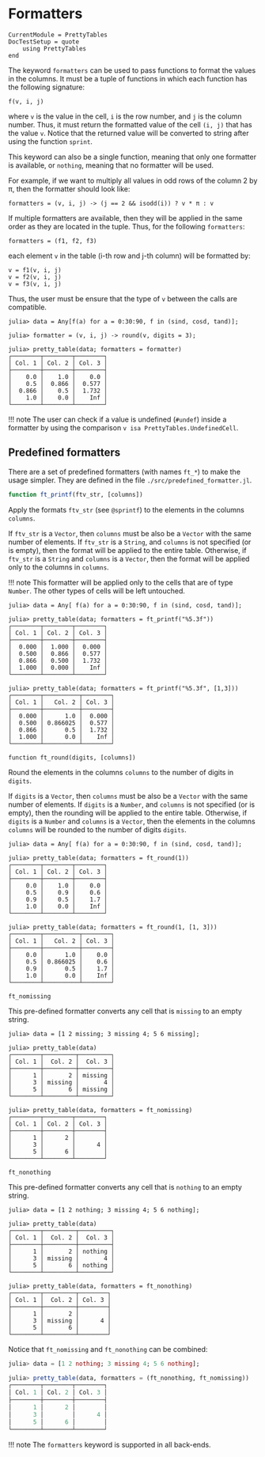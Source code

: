 Formatters
==========

```@meta
CurrentModule = PrettyTables
DocTestSetup = quote
    using PrettyTables
end
```

The keyword `formatters` can be used to pass functions to format the values in
the columns. It must be a tuple of functions in which each function has the
following signature:

    f(v, i, j)

where `v` is the value in the cell, `i` is the row number, and `j` is the column
number. Thus, it must return the formatted value of the cell `(i, j)` that has
the value `v`. Notice that the returned value will be converted to string after
using the function `sprint`.

This keyword can also be a single function, meaning that only one formatter is
available, or `nothing`, meaning that no formatter will be used.

For example, if we want to multiply all values in odd rows of the column 2 by π,
then the formatter should look like:

    formatters = (v, i, j) -> (j == 2 && isodd(i)) ? v * π : v

If multiple formatters are available, then they will be applied in the same
order as they are located in the tuple. Thus, for the following `formatters`:

    formatters = (f1, f2, f3)

each element `v` in the table (i-th row and j-th column) will be formatted by:

    v = f1(v, i, j)
    v = f2(v, i, j)
    v = f3(v, i, j)

Thus, the user must be ensure that the type of `v` between the calls are
compatible.

```jldoctest
julia> data = Any[f(a) for a = 0:30:90, f in (sind, cosd, tand)];

julia> formatter = (v, i, j) -> round(v, digits = 3);

julia> pretty_table(data; formatters = formatter)
┌────────┬────────┬────────┐
│ Col. 1 │ Col. 2 │ Col. 3 │
├────────┼────────┼────────┤
│    0.0 │    1.0 │    0.0 │
│    0.5 │  0.866 │  0.577 │
│  0.866 │    0.5 │  1.732 │
│    1.0 │    0.0 │    Inf │
└────────┴────────┴────────┘
```

!!! note
    The user can check if a value is undefined (`#undef`) inside a formatter by
    using the comparison `v isa PrettyTables.UndefinedCell`.

## Predefined formatters

There are a set of predefined formatters (with names `ft_*`) to make the
usage simpler. They are defined in the file `./src/predefined_formatter.jl`.

```julia
function ft_printf(ftv_str, [columns])
```

Apply the formats `ftv_str` (see `@sprintf`) to the elements in the columns
`columns`.

If `ftv_str` is a `Vector`, then `columns` must be also be a `Vector` with the
same number of elements. If `ftv_str` is a `String`, and `columns` is not
specified (or is empty), then the format will be applied to the entire table.
Otherwise, if `ftv_str` is a `String` and `columns` is a `Vector`, then the
format will be applied only to the columns in `columns`.

!!! note
    This formatter will be applied only to the cells that are of type `Number`.
    The other types of cells will be left untouched.

```jldoctest
julia> data = Any[ f(a) for a = 0:30:90, f in (sind, cosd, tand)];

julia> pretty_table(data; formatters = ft_printf("%5.3f"))
┌────────┬────────┬────────┐
│ Col. 1 │ Col. 2 │ Col. 3 │
├────────┼────────┼────────┤
│  0.000 │  1.000 │  0.000 │
│  0.500 │  0.866 │  0.577 │
│  0.866 │  0.500 │  1.732 │
│  1.000 │  0.000 │    Inf │
└────────┴────────┴────────┘

julia> pretty_table(data; formatters = ft_printf("%5.3f", [1,3]))
┌────────┬──────────┬────────┐
│ Col. 1 │   Col. 2 │ Col. 3 │
├────────┼──────────┼────────┤
│  0.000 │      1.0 │  0.000 │
│  0.500 │ 0.866025 │  0.577 │
│  0.866 │      0.5 │  1.732 │
│  1.000 │      0.0 │    Inf │
└────────┴──────────┴────────┘
```

```
function ft_round(digits, [columns])
```

Round the elements in the columns `columns` to the number of digits in `digits`.

If `digits` is a `Vector`, then `columns` must be also be a `Vector` with the
same number of elements. If `digits` is a `Number`, and `columns` is not
specified (or is empty), then the rounding will be applied to the entire table.
Otherwise, if `digits` is a `Number` and `columns` is a `Vector`, then the
elements in the columns `columns` will be rounded to the number of digits
`digits`.

```jldoctest
julia> data = Any[ f(a) for a = 0:30:90, f in (sind, cosd, tand)];

julia> pretty_table(data; formatters = ft_round(1))
┌────────┬────────┬────────┐
│ Col. 1 │ Col. 2 │ Col. 3 │
├────────┼────────┼────────┤
│    0.0 │    1.0 │    0.0 │
│    0.5 │    0.9 │    0.6 │
│    0.9 │    0.5 │    1.7 │
│    1.0 │    0.0 │    Inf │
└────────┴────────┴────────┘

julia> pretty_table(data; formatters = ft_round(1, [1, 3]))
┌────────┬──────────┬────────┐
│ Col. 1 │   Col. 2 │ Col. 3 │
├────────┼──────────┼────────┤
│    0.0 │      1.0 │    0.0 │
│    0.5 │ 0.866025 │    0.6 │
│    0.9 │      0.5 │    1.7 │
│    1.0 │      0.0 │    Inf │
└────────┴──────────┴────────┘
```

```
ft_nomissing
```

This pre-defined formatter converts any cell that is `missing` to an empty
string.

```jldoctest
julia> data = [1 2 missing; 3 missing 4; 5 6 missing];

julia> pretty_table(data)
┌────────┬─────────┬─────────┐
│ Col. 1 │  Col. 2 │  Col. 3 │
├────────┼─────────┼─────────┤
│      1 │       2 │ missing │
│      3 │ missing │       4 │
│      5 │       6 │ missing │
└────────┴─────────┴─────────┘

julia> pretty_table(data, formatters = ft_nomissing)
┌────────┬────────┬────────┐
│ Col. 1 │ Col. 2 │ Col. 3 │
├────────┼────────┼────────┤
│      1 │      2 │        │
│      3 │        │      4 │
│      5 │      6 │        │
└────────┴────────┴────────┘
```

```
ft_nonothing
```

This pre-defined formatter converts any cell that is `nothing` to an empty
string.

```jldoctest
julia> data = [1 2 nothing; 3 missing 4; 5 6 nothing];

julia> pretty_table(data)
┌────────┬─────────┬─────────┐
│ Col. 1 │  Col. 2 │  Col. 3 │
├────────┼─────────┼─────────┤
│      1 │       2 │ nothing │
│      3 │ missing │       4 │
│      5 │       6 │ nothing │
└────────┴─────────┴─────────┘

julia> pretty_table(data, formatters = ft_nonothing)
┌────────┬─────────┬────────┐
│ Col. 1 │  Col. 2 │ Col. 3 │
├────────┼─────────┼────────┤
│      1 │       2 │        │
│      3 │ missing │      4 │
│      5 │       6 │        │
└────────┴─────────┴────────┘
```

Notice that `ft_nomissing` and `ft_nonothing` can be combined:

```julia
julia> data = [1 2 nothing; 3 missing 4; 5 6 nothing];

julia> pretty_table(data, formatters = (ft_nonothing, ft_nomissing))
┌────────┬────────┬────────┐
│ Col. 1 │ Col. 2 │ Col. 3 │
├────────┼────────┼────────┤
│      1 │      2 │        │
│      3 │        │      4 │
│      5 │      6 │        │
└────────┴────────┴────────┘
```

!!! note
    The `formatters` keyword is supported in all back-ends.
